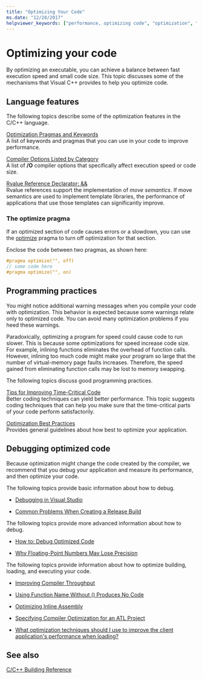 ```yaml
---
title: "Optimizing Your Code"
ms.date: "12/28/2017"
helpviewer_keywords: ["performance, optimizing code", "optimization", "cl.exe compiler, performance", "optimization, C++ code", "code, optimizing", "performance, compiler"]
---
```

# Optimizing your code

By optimizing an executable, you can achieve a balance between fast execution speed and small code size. This topic discusses some of the mechanisms that Visual C++ provides to help you optimize code.

## Language features

The following topics describe some of the optimization features in the C/C++ language.

[Optimization Pragmas and Keywords](optimization-pragmas-and-keywords.md)<br/>
A list of keywords and pragmas that you can use in your code to improve performance.

[Compiler Options Listed by Category](compiler-options-listed-by-category.md)<br/>
A list of **/O** compiler options that specifically affect execution speed or code size.

[Rvalue Reference Declarator: &&](../../cpp/rvalue-reference-declarator-amp-amp.md)<br/>
Rvalue references support the implementation of *move semantics*. If move semantics are used to implement template libraries, the performance of applications that use those templates can significantly improve.

### The optimize pragma

If an optimized section of code causes errors or a slowdown, you can use the [optimize](../../preprocessor/optimize.md) pragma to turn off optimization for that section.

Enclose the code between two pragmas, as shown here:

```cpp
#pragma optimize("", off)
// some code here
#pragma optimize("", on)
```

## Programming practices

You might notice additional warning messages when you compile your code with optimization. This behavior is expected because some warnings relate only to optimized code. You can avoid many optimization problems if you heed these warnings.

Paradoxically, optimizing a program for speed could cause code to run slower. This is because some optimizations for speed increase code size. For example, inlining functions eliminates the overhead of function calls. However, inlining too much code might make your program so large that the number of virtual-memory page faults increases. Therefore, the speed gained from eliminating function calls may be lost to memory swapping.

The following topics discuss good programming practices.

[Tips for Improving Time-Critical Code](tips-for-improving-time-critical-code.md)<br/>
Better coding techniques can yield better performance. This topic suggests coding techniques that can help you make sure that the time-critical parts of your code perform satisfactorily.

[Optimization Best Practices](optimization-best-practices.md)<br/>
Provides general guidelines about how best to optimize your application.

## Debugging optimized code

Because optimization might change the code created by the compiler, we recommend that you debug your application and measure its performance, and then optimize your code.

The following topics provide basic information about how to debug.

- [Debugging in Visual Studio](/visualstudio/debugger/debugging-in-visual-studio)

- [Common Problems When Creating a Release Build](common-problems-when-creating-a-release-build.md)

The following topics provide more advanced information about how to debug.

- [How to: Debug Optimized Code](/visualstudio/debugger/how-to-debug-optimized-code)

- [Why Floating-Point Numbers May Lose Precision](why-floating-point-numbers-may-lose-precision.md)

The following topics provide information about how to optimize building, loading, and executing your code.

- [Improving Compiler Throughput](improving-compiler-throughput.md)

- [Using Function Name Without () Produces No Code](using-function-name-without-parens-produces-no-code.md)

- [Optimizing Inline Assembly](../../assembler/inline/optimizing-inline-assembly.md)

- [Specifying Compiler Optimization for an ATL Project](../../atl/reference/specifying-compiler-optimization-for-an-atl-project.md)

- [What optimization techniques should I use to improve the client application's performance when loading?](../../build/dll-frequently-asked-questions.md#mfc_optimization)

## See also

[C/C++ Building Reference](c-cpp-building-reference.md)
